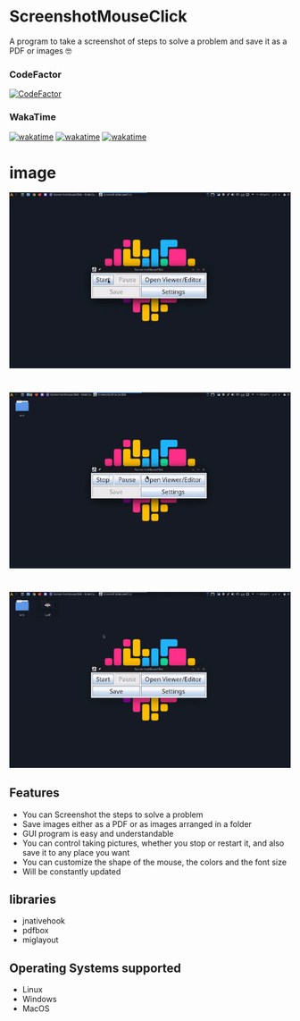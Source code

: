 # ScreenshotMouseClick

A program to take a screenshot of steps to solve a problem and save it as a PDF or images 🤓

### CodeFactor
[![CodeFactor](https://www.codefactor.io/repository/github/yosefjoo/screenshotmouseclick/badge)](https://www.codefactor.io/repository/github/yosefjoo/screenshotmouseclick)
### WakaTime
[![wakatime](https://wakatime.com/badge/user/6c4f46ee-13e1-4a16-a575-bfb2d74de901/project/f6c04535-67a6-45c4-9427-d619d764692e.svg)](https://wakatime.com/badge/user/6c4f46ee-13e1-4a16-a575-bfb2d74de901/project/f6c04535-67a6-45c4-9427-d619d764692e)
[![wakatime](https://wakatime.com/badge/user/6c4f46ee-13e1-4a16-a575-bfb2d74de901/project/fe8ea399-00d5-4f1d-b6a0-f30d9494c0f3.svg)](https://wakatime.com/badge/user/6c4f46ee-13e1-4a16-a575-bfb2d74de901/project/fe8ea399-00d5-4f1d-b6a0-f30d9494c0f3)
[![wakatime](https://wakatime.com/badge/user/6c4f46ee-13e1-4a16-a575-bfb2d74de901/project/e6827f2e-c42c-48ce-8f78-942dbc9a7065.svg)](https://wakatime.com/badge/user/6c4f46ee-13e1-4a16-a575-bfb2d74de901/project/e6827f2e-c42c-48ce-8f78-942dbc9a7065)

# image

![image](screenshot/1.gif)
#  
![image](screenshot/2.gif)
#  
![image](screenshot/3.gif)


## Features

- You can Screenshot  the steps to solve a problem
- Save images either as a PDF or as images arranged in a folder
- GUI program is easy and understandable
- You can control taking pictures, whether you stop or restart it, and also save it to any place you want
- You can customize the shape of the mouse, the colors and the font size
- Will be constantly updated
## libraries
- jnativehook
- pdfbox
- miglayout

## Operating Systems supported
- Linux
- Windows
- MacOS
